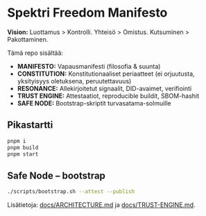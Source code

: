 # Spektri Freedom Manifesto

**Vision:** Luottamus > Kontrolli. Yhteisö > Omistus. Kutsuminen > Pakottaminen.

Tämä repo sisältää:
- **MANIFESTO:** Vapausmanifesti (filosofia & suunta)
- **CONSTITUTION:** Konstitutionaaliset periaatteet (ei orjuutusta, yksityisyys oletuksena, peruutettavuus)
- **RESONANCE:** Allekirjoitetut signaalit, DID-avaimet, verifiointi
- **TRUST ENGINE:** Attestaatiot, reproducible buildit, SBOM-hashit
- **SAFE NODE:** Bootstrap-skriptit turvasatama-solmuille

## Pikastartti
```bash
pnpm i
pnpm build
pnpm start
```

## Safe Node – bootstrap
```bash
./scripts/bootstrap.sh --attest --publish
```

Lisätietoja: [docs/ARCHITECTURE.md](docs/ARCHITECTURE.md) ja [docs/TRUST-ENGINE.md](docs/TRUST-ENGINE.md).
